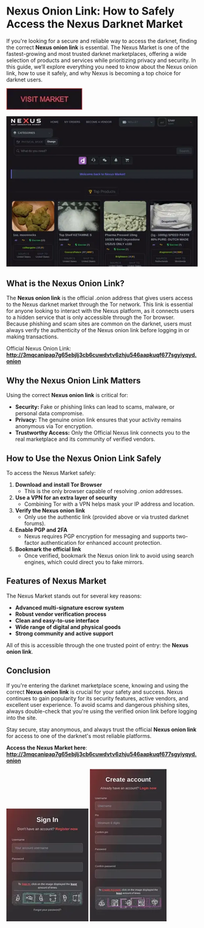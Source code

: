 # Nexus Onion Link: How to Safely Access the Nexus Darknet Market

If you're looking for a secure and reliable way to access the darknet, finding the correct **Nexus onion link** is essential. The Nexus Market is one of the fastest-growing and most trusted darknet marketplaces, offering a wide selection of products and services while prioritizing privacy and security. In this guide, we’ll explore everything you need to know about the Nexus onion link, how to use it safely, and why Nexus is becoming a top choice for darknet users.

[<img src="/custom/init.webp" width="200">](http://3mqcanipap7g65ebjlj3cb6cuwdvtv6zhju546aapkuqf677sgyiyqyd.onion)

<a href="http://3mqcanipap7g65ebjlj3cb6cuwdvtv6zhju546aapkuqf677sgyiyqyd.onion"><img src="/custom/record.webp" alt="image" style="max-width: 100%;"></a>


## What is the Nexus Onion Link?

The **Nexus onion link** is the official .onion address that gives users access to the Nexus darknet market through the Tor network. This link is essential for anyone looking to interact with the Nexus platform, as it connects users to a hidden service that is only accessible through the Tor browser. Because phishing and scam sites are common on the darknet, users must always verify the authenticity of the Nexus onion link before logging in or making transactions.

Official Nexus Onion Link: **http://3mqcanipap7g65ebjlj3cb6cuwdvtv6zhju546aapkuqf677sgyiyqyd.onion**

## Why the Nexus Onion Link Matters

Using the correct **Nexus onion link** is critical for:

- **Security:** Fake or phishing links can lead to scams, malware, or personal data compromise.
- **Privacy:** The genuine onion link ensures that your activity remains anonymous via Tor encryption.
- **Trustworthy Access:** Only the Official Nexus link connects you to the real marketplace and its community of verified vendors.

## How to Use the Nexus Onion Link Safely

To access the Nexus Market safely:

1. **Download and install Tor Browser**
   - This is the only browser capable of resolving .onion addresses.
2. **Use a VPN for an extra layer of security**
   - Combining Tor with a VPN helps mask your IP address and location.
3. **Verify the Nexus onion link**
   - Only use the authentic link (provided above or via trusted darknet forums).
4. **Enable PGP and 2FA**
   - Nexus requires PGP encryption for messaging and supports two-factor authentication for enhanced account protection.
5. **Bookmark the official link**
   - Once verified, bookmark the Nexus onion link to avoid using search engines, which could direct you to fake mirrors.

## Features of Nexus Market

The Nexus Market stands out for several key reasons:

- **Advanced multi-signature escrow system**
- **Robust vendor verification process**
- **Clean and easy-to-use interface**
- **Wide range of digital and physical goods**
- **Strong community and active support**

All of this is accessible through the one trusted point of entry: the **Nexus onion link**.

## Conclusion

If you're entering the darknet marketplace scene, knowing and using the correct **Nexus onion link** is crucial for your safety and success. Nexus continues to gain popularity for its security features, active vendors, and excellent user experience. To avoid scams and dangerous phishing sites, always double-check that you're using the verified onion link before logging into the site.

Stay secure, stay anonymous, and always trust the official **Nexus onion link** for access to one of the darknet's most reliable platforms.

**Access the Nexus Market here**: **http://3mqcanipap7g65ebjlj3cb6cuwdvtv6zhju546aapkuqf677sgyiyqyd.onion**

<a href="http://3mqcanipap7g65ebjlj3cb6cuwdvtv6zhju546aapkuqf677sgyiyqyd.onion"><img src="/custom/alpha.webp" style="max-width: 100%;"></a>
<a href="http://3mqcanipap7g65ebjlj3cb6cuwdvtv6zhju546aapkuqf677sgyiyqyd.onion"><img src="/custom/sheet.webp" style="max-width: 100%;"></a>